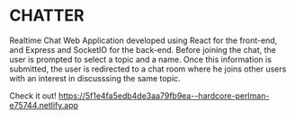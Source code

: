 # CHATTER

Realtime Chat Web Application developed using React for the front-end, and Express and SocketIO for the back-end. 
Before joining the chat, the user is prompted to select a topic and a name. Once this information is submitted, the user is redirected to a
chat room where he joins other users with an interest in discusssing the same topic.

Check it out! https://5f1e4fa5edb4de3aa79fb9ea--hardcore-perlman-e75744.netlify.app
